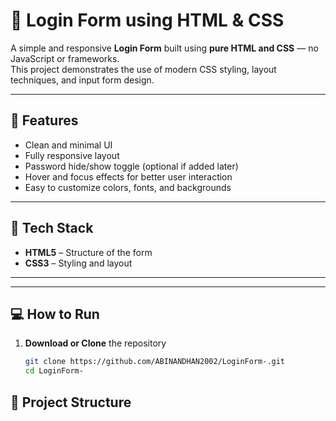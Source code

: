 # 🔐 Login Form using HTML & CSS

A simple and responsive **Login Form** built using **pure HTML and CSS** — no JavaScript or frameworks.  
This project demonstrates the use of modern CSS styling, layout techniques, and input form design.

---

## 🚀 Features

- Clean and minimal UI  
- Fully responsive layout  
- Password hide/show toggle (optional if added later)  
- Hover and focus effects for better user interaction  
- Easy to customize colors, fonts, and backgrounds  

---

## 🧱 Tech Stack

- **HTML5** – Structure of the form  
- **CSS3** – Styling and layout  

---

---

## 💻 How to Run

1. **Download or Clone** the repository  
   ```bash
   git clone https://github.com/ABINANDHAN2002/LoginForm-.git
   cd LoginForm-
   

## 📂 Project Structure

